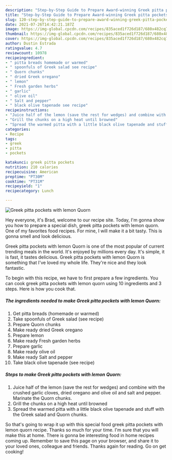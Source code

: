 ```yaml
---
description: "Step-by-Step Guide to Prepare Award-winning Greek pitta pockets with lemon Quorn"
title: "Step-by-Step Guide to Prepare Award-winning Greek pitta pockets with lemon Quorn"
slug: 120-step-by-step-guide-to-prepare-award-winning-greek-pitta-pockets-with-lemon-quorn
date: 2021-07-26T14:42:21.187Z
image: https://img-global.cpcdn.com/recipes/835aced1f726d187/680x482cq70/greek-pitta-pockets-with-lemon-quorn-recipe-main-photo.jpg
thumbnail: https://img-global.cpcdn.com/recipes/835aced1f726d187/680x482cq70/greek-pitta-pockets-with-lemon-quorn-recipe-main-photo.jpg
cover: https://img-global.cpcdn.com/recipes/835aced1f726d187/680x482cq70/greek-pitta-pockets-with-lemon-quorn-recipe-main-photo.jpg
author: Dustin Estrada
ratingvalue: 4.7
reviewcount: 10978
recipeingredient:
- " pitta breads homemade or warmed"
- " spoonfuls of Greek salad see recipe"
- " Quorn chunks"
- " dried Greek oregano"
- " lemon"
- " Fresh garden herbs"
- " garlic"
- " olive oil"
- " Salt and pepper"
- " black olive tapenade see recipe"
recipeinstructions:
- "Juice half of the lemon (save the rest for wedges) and combine with the crushed garlic cloves, dried oregano and olive oil and salt and pepper. Marinate the Quorn chunks."
- "Grill the chunks on a high heat until browned"
- "Spread the warmed pitta with a little black olive tapenade and stuff with the Greek salad and Quorn chunks."
categories:
- Recipe
tags:
- greek
- pitta
- pockets

katakunci: greek pitta pockets 
nutrition: 210 calories
recipecuisine: American
preptime: "PT30M"
cooktime: "PT31M"
recipeyield: "1"
recipecategory: Lunch

---
```



![Greek pitta pockets with lemon Quorn](https://img-global.cpcdn.com/recipes/835aced1f726d187/680x482cq70/greek-pitta-pockets-with-lemon-quorn-recipe-main-photo.jpg)

Hey everyone, it's Brad, welcome to our recipe site. Today, I'm gonna show you how to prepare a special dish, greek pitta pockets with lemon quorn. One of my favorites food recipes. For mine, I will make it a bit tasty. This is gonna smell and look delicious.

Greek pitta pockets with lemon Quorn is one of the most popular of current trending meals in the world. It's enjoyed by millions every day. It's simple, it is fast, it tastes delicious. Greek pitta pockets with lemon Quorn is something that I've loved my whole life. They're nice and they look fantastic.




To begin with this recipe, we have to first prepare a few ingredients. You can cook greek pitta pockets with lemon quorn using 10 ingredients and 3 steps. Here is how you cook that.

<!--inarticleads1-->

##### The ingredients needed to make Greek pitta pockets with lemon Quorn:

1. Get  pitta breads (homemade or warmed)
1. Take  spoonfuls of Greek salad (see recipe)
1. Prepare  Quorn chunks
1. Make ready  dried Greek oregano
1. Prepare  lemon
1. Make ready  Fresh garden herbs
1. Prepare  garlic
1. Make ready  olive oil
1. Make ready  Salt and pepper
1. Take  black olive tapenade (see recipe)




<!--inarticleads2-->

##### Steps to make Greek pitta pockets with lemon Quorn:

1. Juice half of the lemon (save the rest for wedges) and combine with the crushed garlic cloves, dried oregano and olive oil and salt and pepper. Marinate the Quorn chunks.
1. Grill the chunks on a high heat until browned
1. Spread the warmed pitta with a little black olive tapenade and stuff with the Greek salad and Quorn chunks.




So that's going to wrap it up with this special food greek pitta pockets with lemon quorn recipe. Thanks so much for your time. I'm sure that you will make this at home. There is gonna be interesting food in home recipes coming up. Remember to save this page on your browser, and share it to your loved ones, colleague and friends. Thanks again for reading. Go on get cooking!
